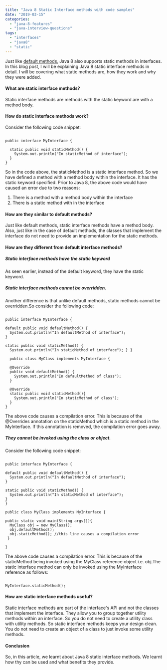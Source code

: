 ```yaml
---
title: "Java 8 Static Interface methods with code samples"
date: "2019-03-15"
categories: 
  - "java-8-features"
  - "java-interview-questions"
tags: 
  - "interfaces"
  - "java8"
  - "static"
---
```


Just like [default methods](https://learnjava.co.in/java-8-default-method-in-interface-explained/), Java 8 also supports static methods in interfaces. In this blog post, I will be explaining Java 8 static interface methods in detail. I will be covering what static methods are, how they work and why they were added.

#### What are static interface methods?

Static interface methods are methods with the static keyword are with a method body.

#### How do static interface methods work?

Consider the following code snippet:

````

public interface MyInterface {

  static public void staticMethod() { 
    System.out.println("In staticMethod of interface"); 
  } 
} 
````

So in the code above, the staticMethod is a static interface method. So we have defined a method with a method body within the interface. It has the static keyword specified. Prior to Java 8, the above code would have caused an error due to two reasons:

1. There is a method with a method body within the interface
2. There is a static method with in the interface

#### How are they similar to default methods?

Just like default methods, static interface methods have a method body. Also, just like in the case of default methods, the classes that implement the interface do not need to provide an implementation for the static methods.

#### How are they different from default interface methods?

##### Static interface methods have the static keyword

As seen earlier, instead of the default keyword, they have the static keyword.

##### Static interface methods cannot be overridden.

Another difference is that unlike default methods, static methods cannot be overridden.So consider the following code:

````

public interface MyInterface {

default public void defaultMethod() { 
  System.out.println("In defaultMethod of interface"); 
}

static public void staticMethod() { 
  System.out.println("In staticMethod of interface"); } } 
  
  public class MyClass implements MyInterface { 
  
  @Override 
  public void defaultMethod() { 
    System.out.println("In defaultMethod of class"); 
  } 
    
  @Override 
  static public void staticMethod(){ 
    System.out.println("In staticMethod of class"); 
  } 
}

````

The above code causes a compilation error. This is because of the @Overrides annotation on the staticMethod which is a static method in the MyInterface. If this annotation is removed, the compilation error goes away.

##### They cannot be invoked using the class or object.

Consider the following code snippet:

````

public interface MyInterface {

default public void defaultMethod() { 
  System.out.println("In defaultMethod of interface"); 
}

static public void staticMethod() { 
  System.out.println("In staticMethod of interface"); 
} 
}

public class MyClass implements MyInterface {

public static void main(String args[]){ 
  MyClass obj = new MyClass(); 
  obj.defaultMethod(); 
  obj.staticMethod(); //this line causes a compilation error 
 }

}

````

The above code causes a compilation error. This is because of the staticMethod being invoked using the MyClass reference object i.e. obj.The static interface method can only be invoked using the MyInterface reference as follows:

````

MyInterface.staticMethod();

````

#### How are static interface methods useful?

Static interface methods are part of the interface's API and not the classes that implement the interface. They allow you to group together utility methods within an interface. So you do not need to create a utility class with utility methods. So static interface methods keeps your design clean. You do not need to create an object of a class to just invoke some utility methods.


#### Conclusion

So, in this article, we learnt about Java 8 static interface methods. We learnt how thy can be used and what benefits they provide.
